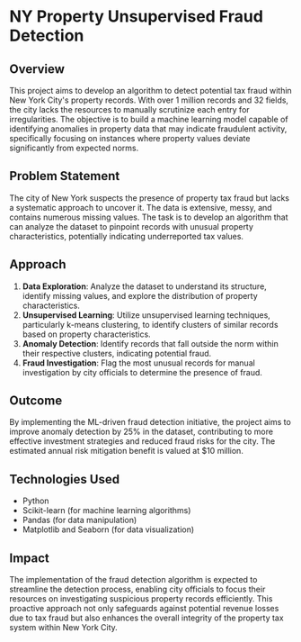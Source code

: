 # NY Property Unsupervised Fraud Detection

## Overview
This project aims to develop an algorithm to detect potential tax fraud within New York City's property records. With over 1 million records and 32 fields, the city lacks the resources to manually scrutinize each entry for irregularities. The objective is to build a machine learning model capable of identifying anomalies in property data that may indicate fraudulent activity, specifically focusing on instances where property values deviate significantly from expected norms.

## Problem Statement
The city of New York suspects the presence of property tax fraud but lacks a systematic approach to uncover it. The data is extensive, messy, and contains numerous missing values. The task is to develop an algorithm that can analyze the dataset to pinpoint records with unusual property characteristics, potentially indicating underreported tax values.

## Approach
1. **Data Exploration**: Analyze the dataset to understand its structure, identify missing values, and explore the distribution of property characteristics.
2. **Unsupervised Learning**: Utilize unsupervised learning techniques, particularly k-means clustering, to identify clusters of similar records based on property characteristics.
3. **Anomaly Detection**: Identify records that fall outside the norm within their respective clusters, indicating potential fraud.
4. **Fraud Investigation**: Flag the most unusual records for manual investigation by city officials to determine the presence of fraud.

## Outcome
By implementing the ML-driven fraud detection initiative, the project aims to improve anomaly detection by 25% in the dataset, contributing to more effective investment strategies and reduced fraud risks for the city. The estimated annual risk mitigation benefit is valued at $10 million.

## Technologies Used
- Python
- Scikit-learn (for machine learning algorithms)
- Pandas (for data manipulation)
- Matplotlib and Seaborn (for data visualization)

## Impact
The implementation of the fraud detection algorithm is expected to streamline the detection process, enabling city officials to focus their resources on investigating suspicious property records efficiently. This proactive approach not only safeguards against potential revenue losses due to tax fraud but also enhances the overall integrity of the property tax system within New York City.
